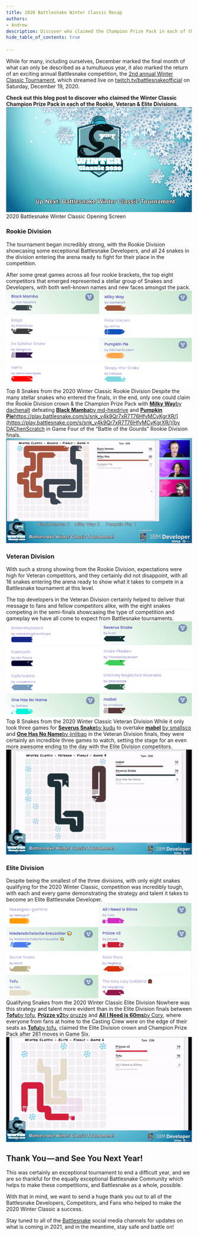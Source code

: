 ```yaml
---
title: 2020 Battlesnake Winter Classic Recap
authors:
- Andrew
description: Discover who claimed the Champion Prize Pack in each of the Rookie, Veteran and Elite Division’s at the 2020 Battlesnake Winter Classic.
hide_table_of_contents: true

---
```


While for many, including ourselves, December marked the final month of what can only be described as a tumultuous year, it also marked the return of an exciting annual Battlesnake competition, the [2nd annual Winter Classic Tournament](https://www.youtube.com/watch?v=ePlA62wJVfo&amp;t=219s), which streamed live on [twitch.tv/battlesnakeofficial](http://twitch.tv/battlesnakeofficial) on Saturday, December 19, 2020.

<!--truncate-->

**Check out this blog post to discover who claimed the Winter Classic Champion Prize Pack in each of the Rookie, Veteran & Elite Divisions.**
![](./img/1-ZriPz3xZ2Pk7sMRO1e4n7Q.png)2020 Battlesnake Winter Classic Opening Screen
### Rookie Division

The tournament began incredibly strong, with the Rookie Division showcasing some exceptional Battlesnake Developers, and all 24 snakes in the division entering the arena ready to fight for their place in the competition.

After some great games across all four rookie brackets, the top eight competitors that emerged represented a stellar group of Snakes and Developers, with both well-known names and new faces amongst the pack.
![](./img/1-J2GqEXkBraagY3iUXKXslw.png)Top 8 Snakes from the 2020 Winter Classic Rookie Division
Despite the many stellar snakes who entered the finals, in the end, only one could claim the Rookie Division crown & the Champion Prize Pack with [**Milky Way**](https://play.battlesnake.com/s/snk_DQjJxqpTkgd76bFqWXWyDBj4/)[by dachenalt](https://play.battlesnake.com/u/dachenalt/milky-way-not-competing-anymore/) defeating [**Black Mamba**](https://play.battlesnake.com/s/snk_cWCywVChHkgJVhBRVPPb8VgP/)[by md-hexdrive](https://play.battlesnake.com/u/md-hexdrive/black-mamba/) and [**Pumpkin Pie**](https://play.battlesnake.com/s/snk_y4k9Qr7xR7T76HfyMCvKgrXR/)[https://play.battlesnake.com/s/snk_y4k9Qr7xR7T76HfyMCvKgrXR/](https://play.battlesnake.com/s/snk_y4k9Qr7xR7T76HfyMCvKgrXR/)[by DAChenScratch](https://play.battlesnake.com/u/dachenscratch/pumpkin-pie-not-competing-anymore/) in Game Four of the “Battle of the Gourds” Rookie Division finals.
![](./img/1-xYpVmVB9YjAfwIh7BuJBPQ.gif)
### Veteran Division

With such a strong showing from the Rookie Division, expectations were high for Veteran competitors, and they certainly did not disappoint, with all 16 snakes entering the arena ready to show what it takes to compete in a Battlesnake tournament at this level.

The top developers in the Veteran Division certainly helped to deliver that message to fans and fellow competitors alike, with the eight snakes competing in the semi-finals showcasing the type of competition and gameplay we have all come to expect from Battlesnake tournaments.
![](./img/1-zwYSmp-Qiz98tBQN8J525g.png)Top 8 Snakes from the 2020 Winter Classic Veteran Division
While it only took three games for [**Severus Snake**](https://play.battlesnake.com/s/snk_RxgTPrDrF9Kd6JCM9Cwtp6Wb/)[by kudu](https://play.battlesnake.com/u/kudu/severus-snake/) to overtake [**mabel**](https://play.battlesnake.com/s/snk_RRjqPTGKpkFSVqhXJ4F4hfb6/)
[by smallsco](https://play.battlesnake.com/u/smallsco/mabel/) and [**One Has No Name**](https://play.battlesnake.com/s/snk_6cmWxp3fJHyKtYCfjgHRm8Y8/)[by jinlibao](https://play.battlesnake.com/u/jinlibao/one-has-no-name/) in the Veteran Division finals, they were certainly an incredible three games to watch, setting the stage for an even more awesome ending to the day with the Elite Division competitors.
![](./img/1-YXzVM4tYGukFSKa9sMMMiA.gif)
### Elite Division

Despite being the smallest of the three divisions, with only eight snakes qualifying for the 2020 Winter Classic, competition was incredibly tough, with each and every game demonstrating the strategy and talent it takes to become an Elite Battlesnake Developer.
![](./img/1-IQvYMFNUkEPjRwNNFzxhxA.png)Qualifying Snakes from the 2020 Winter Classic Elite Division
Nowhere was this strategy and talent more evident than in the Elite Division finals between [**Tofu**](https://play.battlesnake.com/s/snk_84VYKTSWFffMXMTgW9YfgwB3/)[by tofu](https://play.battlesnake.com/u/tofu/tofu/), [**Prüzze v2**](https://play.battlesnake.com/s/snk_BjJCCT7gH48SvQ8VYpthTHCC/)[by pruzze](https://play.battlesnake.com/u/pruzze/pruzze-v2/) and [**All I Need is 60ms**](https://play.battlesnake.com/s/snk_fy3yVt3h4fyJ8MJbWxXrVdyS/)[by Cory](https://play.battlesnake.com/u/cory/all-i-need-is-60ms/), where everyone from fans at home to the Casting Crew were on the edge of their seats as [**Tofu**](https://play.battlesnake.com/s/snk_84VYKTSWFffMXMTgW9YfgwB3/)[by tofu](https://play.battlesnake.com/u/tofu/tofu/), claimed the Elite Division crown and Champion Prize Pack after 261 moves in Game Six.
![](./img/1-QSR03m6CkyXw9sNuQHypGQ.gif)
## Thank You — and See You Next Year!

This was certainly an exceptional tournament to end a difficult year, and we are so thankful for the equally exceptional Battlesnake Community which helps to make these competitions, and Battlesnake as a whole, possible.

With that in mind, we want to send a huge thank you out to all of the Battlesnake Developers, Competitors, and Fans who helped to make the 2020 Winter Classic a success.

Stay tuned to all of the [Battlesnake](https://play.battlesnake.com/) social media channels for updates on what is coming in 2021, and in the meantime, stay safe and battle on!
